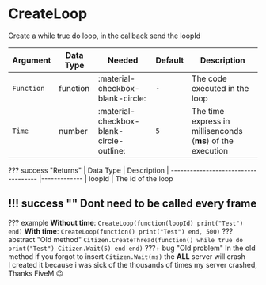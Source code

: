 # CreateLoop
Create a while true do loop, in the callback send the loopId

| Argument              | Data Type                            | Needed                    | Default         | Description
| ----------------------| ------------------------------------ | ------------------------- |-----------------|-------------
| `Function`                | function | :material-checkbox-blank-circle: | `-` | The code executed in the loop
| `Time`                | number | :material-checkbox-blank-circle-outline: | `5` | The time express in millisenconds (**ms**) of the execution

??? success "Returns"
    | Data Type                            | Description
    | ------------------------------------ |-------------
    | loopId | The id of the loop

!!! success ""
    Dont need to be called every frame
---
??? example
    **Without time**:
    ```
    CreateLoop(function(loopId)
        print("Test")
    end)
    ```
    **With time**:
    ```
    CreateLoop(function()
        print("Test")
    end, 500)
    ```
??? abstract "Old method"
    ```
    Citizen.CreateThread(function()
        while true do
            print("Test")
            Citizen.Wait(5)
        end
    end)
    ```
    ???+ bug "Old problem"
        In the old method if you forgot to insert `Citizen.Wait(ms)` the **ALL** server will crash<br>I created it because i was sick of the thousands of times my server crashed, Thanks FiveM 😉
